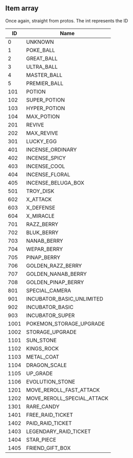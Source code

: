 ## Item array
Once again, straight from protos. The int represents the ID

| ID   | Name                       |
|------|----------------------------|
| 0    | UNKNOWN                    |
| 1    | POKE_BALL                  |
| 2    | GREAT_BALL                 |
| 3    | ULTRA_BALL                 |
| 4    | MASTER_BALL                |
| 5    | PREMIER_BALL               |
| 101  | POTION                     |
| 102  | SUPER_POTION               |
| 103  | HYPER_POTION               |
| 104  | MAX_POTION                 |
| 201  | REVIVE                     |
| 202  | MAX_REVIVE                 |
| 301  | LUCKY_EGG                  |
| 401  | INCENSE_ORDINARY           |
| 402  | INCENSE_SPICY              |
| 403  | INCENSE_COOL               |
| 404  | INCENSE_FLORAL             |
| 405  | INCENSE_BELUGA_BOX         |
| 501  | TROY_DISK                  |
| 602  | X_ATTACK                   |
| 603  | X_DEFENSE                  |
| 604  | X_MIRACLE                  |
| 701  | RAZZ_BERRY                 |
| 702  | BLUK_BERRY                 |
| 703  | NANAB_BERRY                |
| 704  | WEPAR_BERRY                |
| 705  | PINAP_BERRY                |
| 706  | GOLDEN_RAZZ_BERRY          |
| 707  | GOLDEN_NANAB_BERRY         |
| 708  | GOLDEN_PINAP_BERRY         |
| 801  | SPECIAL_CAMERA             |
| 901  | INCUBATOR_BASIC_UNLIMITED  |
| 902  | INCUBATOR_BASIC            |
| 903  | INCUBATOR_SUPER            |
| 1001 | POKEMON_STORAGE_UPGRADE    |
| 1002 | STORAGE_UPGRADE            |
| 1101 | SUN_STONE                  |
| 1102 | KINGS_ROCK                 |
| 1103 | METAL_COAT                 |
| 1104 | DRAGON_SCALE               |
| 1105 | UP_GRADE                   |
| 1106 | EVOLUTION_STONE            |
| 1201 | MOVE_REROLL_FAST_ATTACK    |
| 1202 | MOVE_REROLL_SPECIAL_ATTACK |
| 1301 | RARE_CANDY                 |
| 1401 | FREE_RAID_TICKET           |
| 1402 | PAID_RAID_TICKET           |
| 1403 | LEGENDARY_RAID_TICKET      |
| 1404 | STAR_PIECE                 |
| 1405 | FRIEND_GIFT_BOX            |